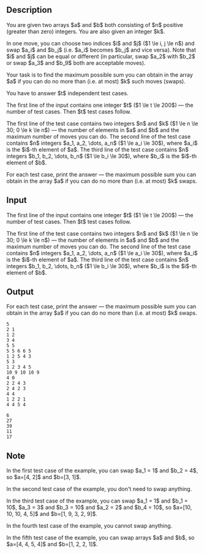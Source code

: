 ## Description

<div><p>You are given two arrays $a$ and $b$ both consisting of $n$ positive (greater than zero) integers. You are also given an integer $k$.</p><p>In one move, you can choose two indices $i$ and $j$ ($1 \le i, j \le n$) and swap $a_i$ and $b_j$ (i.e. $a_i$ becomes $b_j$ and vice versa). Note that $i$ and $j$ can be equal or different (in particular, swap $a_2$ with $b_2$ or swap $a_3$ and $b_9$ both are acceptable moves).</p><p>Your task is to find the <span class="tex-font-style-bf">maximum</span> possible sum you can obtain in the array $a$ if you can do no more than (i.e. at most) $k$ such moves (swaps).</p><p>You have to answer $t$ independent test cases.</p></div><div class="input-specification"><p>The first line of the input contains one integer $t$ ($1 \le t \le 200$) — the number of test cases. Then $t$ test cases follow.</p><p>The first line of the test case contains two integers $n$ and $k$ ($1 \le n \le 30; 0 \le k \le n$) — the number of elements in $a$ and $b$ and the maximum number of moves you can do. The second line of the test case contains $n$ integers $a_1, a_2, \dots, a_n$ ($1 \le a_i \le 30$), where $a_i$ is the $i$-th element of $a$. The third line of the test case contains $n$ integers $b_1, b_2, \dots, b_n$ ($1 \le b_i \le 30$), where $b_i$ is the $i$-th element of $b$.</p></div><div class="output-specification"><p>For each test case, print the answer — the <span class="tex-font-style-bf">maximum</span> possible sum you can obtain in the array $a$ if you can do no more than (i.e. at most) $k$ swaps.</p></div>

## Input

<p>The first line of the input contains one integer $t$ ($1 \le t \le 200$) — the number of test cases. Then $t$ test cases follow.</p><p>The first line of the test case contains two integers $n$ and $k$ ($1 \le n \le 30; 0 \le k \le n$) — the number of elements in $a$ and $b$ and the maximum number of moves you can do. The second line of the test case contains $n$ integers $a_1, a_2, \dots, a_n$ ($1 \le a_i \le 30$), where $a_i$ is the $i$-th element of $a$. The third line of the test case contains $n$ integers $b_1, b_2, \dots, b_n$ ($1 \le b_i \le 30$), where $b_i$ is the $i$-th element of $b$.</p>

## Output

<p>For each test case, print the answer — the <span class="tex-font-style-bf">maximum</span> possible sum you can obtain in the array $a$ if you can do no more than (i.e. at most) $k$ swaps.</p>





```input1
5
2 1
1 2
3 4
5 5
5 5 6 6 5
1 2 5 4 3
5 3
1 2 3 4 5
10 9 10 10 9
4 0
2 2 4 3
2 4 2 3
4 4
1 2 2 1
4 4 5 4
```




```output1
6
27
39
11
17
```



## Note

<p>In the first test case of the example, you can swap $a_1 = 1$ and $b_2 = 4$, so $a=[4, 2]$ and $b=[3, 1]$.</p><p>In the second test case of the example, you don't need to swap anything.</p><p>In the third test case of the example, you can swap $a_1 = 1$ and $b_1 = 10$, $a_3 = 3$ and $b_3 = 10$ and $a_2 = 2$ and $b_4 = 10$, so $a=[10, 10, 10, 4, 5]$ and $b=[1, 9, 3, 2, 9]$.</p><p>In the fourth test case of the example, you cannot swap anything.</p><p>In the fifth test case of the example, you can swap arrays $a$ and $b$, so $a=[4, 4, 5, 4]$ and $b=[1, 2, 2, 1]$.</p>
